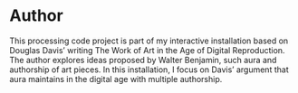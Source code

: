 # Author

This processing code project is part of my interactive installation based on Douglas Davis’ writing The Work of Art in the Age of Digital Reproduction. The author explores ideas proposed by Walter Benjamin,  such aura and authorship of art pieces. In this installation, I focus on Davis’ argument that aura maintains in the digital age with multiple authorship. 
